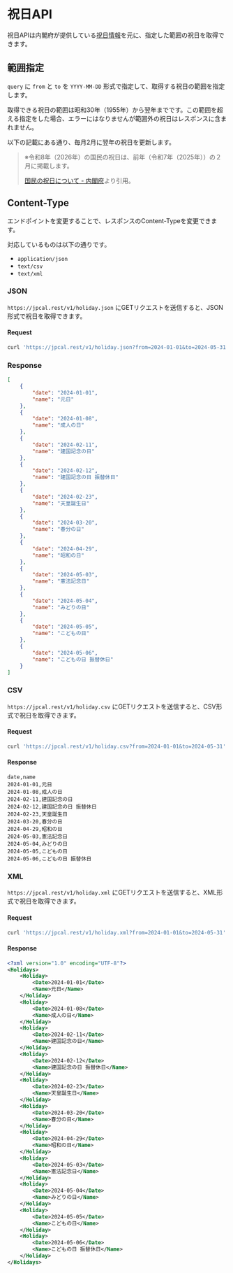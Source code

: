 # 祝日API

祝日APIは内閣府が提供している[祝日情報](https://www8.cao.go.jp/chosei/shukujitsu/gaiyou.html)を元に、指定した範囲の祝日を取得できます。

## 範囲指定

`query` に `from` と `to` を `YYYY-MM-DD` 形式で指定して、取得する祝日の範囲を指定します。

取得できる祝日の範囲は昭和30年（1955年）から翌年までです。この範囲を超える指定をした場合、エラーにはなりませんが範囲外の祝日はレスポンスに含まれません。

以下の記載にある通り、毎月2月に翌年の祝日を更新します。

> ※令和8年（2026年）の国民の祝日は、前年（令和7年（2025年））の２月に掲載します。
>
> [国民の祝日について \- 内閣府](https://www8.cao.go.jp/chosei/shukujitsu/gaiyou.html)より引用。

## Content-Type

エンドポイントを変更することで、レスポンスのContent-Typeを変更できます。

対応しているものは以下の通りです。

- `application/json`
- `text/csv`
- `text/xml`

### JSON

`https://jpcal.rest/v1/holiday.json` にGETリクエストを送信すると、JSON形式で祝日を取得できます。

#### Request

```bash
curl 'https://jpcal.rest/v1/holiday.json?from=2024-01-01&to=2024-05-31'
```

### Response

```json
[
    {
        "date": "2024-01-01",
        "name": "元日"
    },
    {
        "date": "2024-01-08",
        "name": "成人の日"
    },
    {
        "date": "2024-02-11",
        "name": "建国記念の日"
    },
    {
        "date": "2024-02-12",
        "name": "建国記念の日 振替休日"
    },
    {
        "date": "2024-02-23",
        "name": "天皇誕生日"
    },
    {
        "date": "2024-03-20",
        "name": "春分の日"
    },
    {
        "date": "2024-04-29",
        "name": "昭和の日"
    },
    {
        "date": "2024-05-03",
        "name": "憲法記念日"
    },
    {
        "date": "2024-05-04",
        "name": "みどりの日"
    },
    {
        "date": "2024-05-05",
        "name": "こどもの日"
    },
    {
        "date": "2024-05-06",
        "name": "こどもの日 振替休日"
    }
]
```

### CSV

`https://jpcal.rest/v1/holiday.csv` にGETリクエストを送信すると、CSV形式で祝日を取得できます。

#### Request

```bash
curl 'https://jpcal.rest/v1/holiday.csv?from=2024-01-01&to=2024-05-31'
```

#### Response

```csv
date,name
2024-01-01,元日
2024-01-08,成人の日
2024-02-11,建国記念の日
2024-02-12,建国記念の日 振替休日
2024-02-23,天皇誕生日
2024-03-20,春分の日
2024-04-29,昭和の日
2024-05-03,憲法記念日
2024-05-04,みどりの日
2024-05-05,こどもの日
2024-05-06,こどもの日 振替休日
```

### XML

`https://jpcal.rest/v1/holiday.xml` にGETリクエストを送信すると、XML形式で祝日を取得できます。

#### Request

```bash
curl 'https://jpcal.rest/v1/holiday.xml?from=2024-01-01&to=2024-05-31'
```

#### Response

```xml
<?xml version="1.0" encoding="UTF-8"?>
<Holidays>
    <Holiday>
        <Date>2024-01-01</Date>
        <Name>元日</Name>
    </Holiday>
    <Holiday>
        <Date>2024-01-08</Date>
        <Name>成人の日</Name>
    </Holiday>
    <Holiday>
        <Date>2024-02-11</Date>
        <Name>建国記念の日</Name>
    </Holiday>
    <Holiday>
        <Date>2024-02-12</Date>
        <Name>建国記念の日 振替休日</Name>
    </Holiday>
    <Holiday>
        <Date>2024-02-23</Date>
        <Name>天皇誕生日</Name>
    </Holiday>
    <Holiday>
        <Date>2024-03-20</Date>
        <Name>春分の日</Name>
    </Holiday>
    <Holiday>
        <Date>2024-04-29</Date>
        <Name>昭和の日</Name>
    </Holiday>
    <Holiday>
        <Date>2024-05-03</Date>
        <Name>憲法記念日</Name>
    </Holiday>
    <Holiday>
        <Date>2024-05-04</Date>
        <Name>みどりの日</Name>
    </Holiday>
    <Holiday>
        <Date>2024-05-05</Date>
        <Name>こどもの日</Name>
    </Holiday>
    <Holiday>
        <Date>2024-05-06</Date>
        <Name>こどもの日 振替休日</Name>
    </Holiday>
</Holidays>
```
